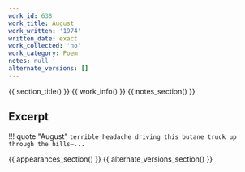 ```yaml
---
work_id: 638
work_title: August
work_written: '1974'
written_date: exact
work_collected: 'no'
work_category: Poem
notes: null
alternate_versions: []
---
```


{{ section_title() }}
{{ work_info() }}
{{ notes_section() }}
## Excerpt
!!! quote "August"
    ```
    terrible headache
    driving this butane truck
    up through the
    hills—...
    ```

{{ appearances_section() }}
{{ alternate_versions_section() }}